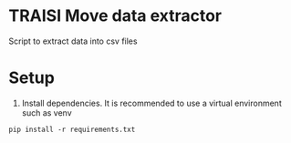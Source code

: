 # TRAISI Move data extractor
Script to extract data into csv files

# Setup
1. Install dependencies. It is recommended to use a virtual environment such as venv
```shell
pip install -r requirements.txt
```
